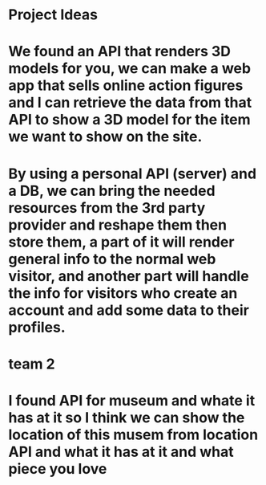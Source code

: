 # Project Ideas
# We found an API that renders 3D models for you, we can make a web app that sells online action figures and I can retrieve the data from that API to show a 3D model for the item we want  to show on the site. 
# By using a personal API (server) and a DB, we can bring the needed resources from the 3rd party provider and reshape them then store them, a part of it will render general info to the normal web visitor, and another part will handle the info for visitors who create an account and add some data to their profiles.
# team 2

# I found API for museum and whate it has at it so I think we can show the location of this musem from location API and what it has at it and what piece you love